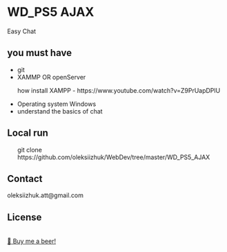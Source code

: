 <h1>WD_PS5 AJAX</h1>
Easy Chat


<h2>you must have</h2>
<ul>
	<li>git</li>
	<li>XAMMP OR openServer
		<p>how install XAMPP - https://www.youtube.com/watch?v=Z9PrUapDPlU</p>
	</li>
	<li>Operating system Windows</li>
	<li>understand the basics of chat</li>
</ul>

<h2>Local run</h2>
<ul>
	<l1>git clone https://github.com/oleksiizhuk/WebDev/tree/master/WD_PS5_AJAX </l1>
</ul>



<h2>Contact</h2>
oleksiizhuk.att@gmail.com

<h2>License</h2>
</br>
<a href="https://www.privat24.ua/">🍺 Buy me a beer!</a>